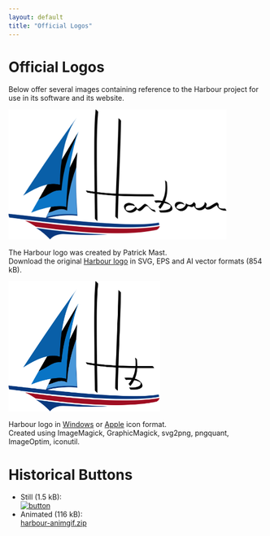 ```yaml
---
layout: default
title: "Official Logos"
---
```


# Official Logos

Below offer several images containing reference to the Harbour project for
use in its software and its website.

<a href="images/harbour-full.svg"><img src="images/harbour-full.svg" alt="logo" height="256"></a>

The Harbour logo was created by Patrick Mast.<br>
Download the original
[Harbour logo](https://harbour.github.io/art/harbour-logo-2001.zip) in SVG, EPS and AI vector formats (854 kB).

<a href="https://harbour.github.io/art/harbour-logo-2011.zip"><img src="images/harbour-noborder.svg" alt="icon" height="256"></a>

Harbour logo in
[Windows](https://raw.githubusercontent.com/vszakats/harbour-core/master/package/harbour.ico) or
[Apple](https://raw.githubusercontent.com/vszakats/harbour-core/master/package/harbour.icns) icon format.<br>
<span class="smaller">Created using ImageMagick, GraphicMagick, svg2png, pngquant, ImageOptim, iconutil.</span>

# Historical Buttons

* Still (1.5 kB):<br>
  [![button](https://harbour.github.io/art/harbour-button.png)](https://harbour.github.io/art/harbour-button.png)
* Animated (116 kB):<br>
  [harbour-animgif.zip](https://harbour.github.io/art/harbour-animgif.zip)
